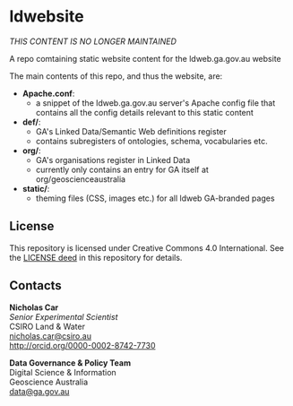 # ldwebsite
*THIS CONTENT IS NO LONGER MAINTAINED*

A repo comtaining static website content for the ldweb.ga.gov.au website

The main contents of this repo, and thus the website, are:

* **Apache.conf**: 
    * a snippet of the ldweb.ga.gov.au server's Apache config file that contains all the config details relevant to this static content
* **def/**:
    * GA's Linked Data/Semantic Web definitions register
    * contains subregisters of ontologies, schema, vocabularies etc. 
* **org/**:
    * GA's organisations register in Linked Data
    * currently only contains an entry for GA itself at org/geoscienceaustralia
* **static/**:
    * theming files (CSS, images etc.) for all ldweb GA-branded pages


## License
This repository is licensed under Creative Commons 4.0 International. See the [LICENSE deed](LICENSE) in this repository for details.


## Contacts
**Nicholas Car**  
*Senior Experimental Scientist*  
CSIRO Land & Water  
<nicholas.car@csiro.au>  
<http://orcid.org/0000-0002-8742-7730>  

**Data Governance & Policy Team**  
Digital Science & Information  
Geoscience Australia  
<data@ga.gov.au>  

